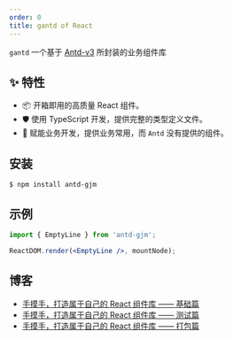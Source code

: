 ```yaml
---
order: 0
title: gantd of React
---
```


`gantd` 一个基于 [Antd-v3](https://ant.design/) 所封装的业务组件库

## ✨ 特性

- 📦 开箱即用的高质量 React 组件。
- 🛡 使用 TypeScript 开发，提供完整的类型定义文件。
- 🌈 赋能业务开发，提供业务常用，而 `Antd` 没有提供的组件。

## 安装

```
$ npm install antd-gjm
```

## 示例

```jsx
import { EmptyLine } from 'antd-gjm';

ReactDOM.render(<EmptyLine />, mountNode);
```

## 博客

- [手摸手，打造属于自己的 React 组件库 —— 基础篇](https://juejin.im/post/6844904054347268103)
- [手摸手，打造属于自己的 React 组件库 —— 测试篇](https://juejin.im/post/6844904054351462408)
- [手摸手，打造属于自己的 React 组件库 —— 打包篇](https://juejin.im/post/6844904054351462413)
